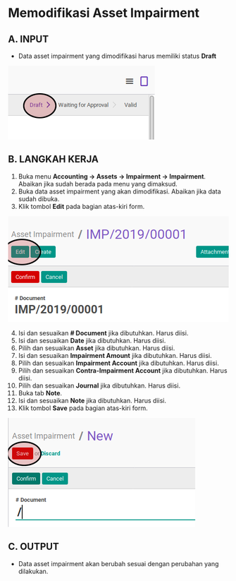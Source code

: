 # Memodifikasi Asset Impairment

## A. INPUT

* Data asset impairment yang dimodifikasi harus memiliki status **Draft**

![](../../img/asset-impairment/status-draft.png)

## B. LANGKAH KERJA

1. Buka menu **Accounting -> Assets -> Impairment -> Impairment**. Abaikan jika sudah berada pada menu yang dimaksud.
2. Buka data asset impairment yang akan dimodifikasi. Abaikan jika data sudah dibuka.
3. Klik tombol **Edit** pada bagian atas-kiri form.

![](../../img/asset-impairment/tombol-edit.png)

4. Isi dan sesuaikan **# Document** jika dibutuhkan. Harus diisi.
5. Isi dan sesuaikan **Date** jika dibutuhkan. Harus diisi.
6. Pilih dan sesuaikan **Asset** jika dibutuhkan. Harus diisi.
7. Isi dan sesuaikan **Impairment Amount** jika dibutuhkan. Harus diisi.
8. Pilih dan sesuaikan **Impairment Account** jika dibutuhkan. Harus diisi.
9. Pilih dan sesuaikan **Contra-Impairment Account** jika dibutuhkan. Harus diisi.
10. Pilih dan sesuaikan **Journal** jika dibutuhkan. Harus diisi.
11. Buka tab **Note**.
12. Isi dan sesuaikan **Note** jika dibutuhkan. Harus diisi.
13. Klik tombol **Save** pada bagian atas-kiri form.

![](../../img/asset-impairment/tombol-simpan.png)

## C. OUTPUT

* Data asset impairment akan berubah sesuai dengan perubahan yang dilakukan.
